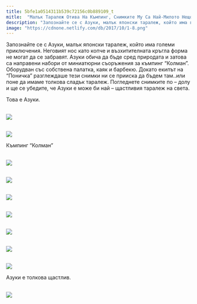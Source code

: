 ```yaml
---
title: 5bfe1a0514311b539c72156c0b889109_t
mitle:  "Малък Таралеж Отива На Къмпинг, Снимките Му Са Най-Милото Нещо, Което Ще Видите!"
description: "Запознайте се с Азуки, малък японски таралеж, който има големи приключения. Неговият нос като копче и възхитителната кръгла форма не могат да се забравят. Азуки оби�"
image: "https://cdnone.netlify.com/db/2017/10/1-8.png"
---
```


 <p>Запознайте се с Азуки, малък японски таралеж, който има големи приключения. Неговият нос като копче и възхитителната кръгла форма не могат да се забравят. Азуки обича да бъде сред природата и затова са направени набори от миниатюрни съоръжения за къмпинг “Колман”. Оборудван със собствена палатка, каяк и барбекю. Докато екипът на “Поничка” разглеждаше тези снимки ни се прииска да бъдем там..или поне да имаме толкова сладък таралеж. Погледнете снимките по – долу и ще се убедите, че Азуки е може би най – щастливия таралеж на света.</p>      <p>Това е Азуки.</p> <p> <br/><img src="https://cdnone.netlify.com/db/2017/10/1-8.png"/></p> <p> <br/><img src="https://cdnone.netlify.com/db/2017/10/2-6.png"/></p>      <p>Къмпинг “Колман”</p> <p> <br/><img src="https://cdnone.netlify.com/db/2017/10/1-53.jpg"/><br/></p> <p> <br/><img src="https://cdnone.netlify.com/db/2017/10/2-51.jpg"/><br/></p> <p> <br/><img src="https://cdnone.netlify.com/db/2017/10/3-51.jpg"/><br/></p>      <p> <br/><img src="https://cdnone.netlify.com/db/2017/10/4-52.jpg"/><br/></p> <p> <br/><img src="https://cdnone.netlify.com/db/2017/10/5-45.jpg"/><br/></p> <p> <br/><img src="https://cdnone.netlify.com/db/2017/10/6-48.jpg"/><br/></p> <p> <br/><img src="https://cdnone.netlify.com/db/2017/10/7-47.jpg"/><br/></p> <p>Азуки е толкова щастлив.</p> <p> <br/><img src="https://cdnone.netlify.com/db/2017/10/Capture-2.png"/></p>      <p> </p> <p> </p>       